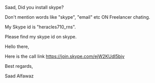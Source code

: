 Saad, Did you install skype?

Don't mention words like "skype", "email" etc ON Freelancer chating.

My Skype id is "heracles710_rns".

Please find my skype id on skype.


Hello there,

Here is the call link https://join.skype.com/ejW2KUdI5bjv

Best regards,

Saad Alfawaz


